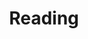 ---
layout: reading
lang: en
ref: writing
title: Reading
intro: |
    I intend to use this page as a way to keep track of the books I read, in a way that makes sense to me. If it helps you discover a book you’d like to read too, that’d be awesome.

    Probably won’t add books I finished before 2021.
books-2021:
  - title: Call Me by Your Name
    cover: /assets/books/call-me-by-your-name.jpg
    author: André Aciman
    pages: 256
    my-notes: | 
        It feels like this book is full of truths and advice that one would otherwise have to spend a lifetime collecting. And it’s all here, condensed and ready to process.

        ♥️
books-reading:
  - title: "When Breath Becomes Air (NOTE: Read this!)"
    cover: /assets/books/when-breath-becomes-air.jpg
    author: Paul Kalanithi
  - title: The Design of Everyday Things
    cover: /assets/books/the-design-of-everyday-things.png
    author: Don Norman
  - title: The Demon-Haunted World
    cover: /assets/books/the-demon-haunted-world.jpg
    author: Carl Sagan, Ann Druyan
  - title: Learn To Code Now
    cover: /assets/books/learn-to-code-now-superhi.jpg
    author: Rik Lomas
#   - title: Average Is Over
#     cover: /assets/books/average-is-over.jpg
#     author: Tyler Cowen

---